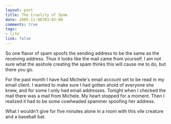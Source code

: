 ```yaml
--- 
layout: post
title: The Cruelity of Spam
date: 2005-11-06T03:02:00
comments: true
tags:
- life
link: false
---
```

So one flavor of spam spoofs the sending address to be the same as the receiving address. Thus it looks like the mail came from yourself. I am not sure what the asshole creating the spam thinks this will cause me to do, but there you go.

For the past month I have had Michele's email account set to be read in my email client. I wanted to make sure I had gotten ahold of everyone she knew, and for some I only had email addresses. Tonight when I checked the mail there was a mail from Michele. My heart stopped for a moment. Then I realized it had to be some cowheaded spammer spoofing her address.

What I wouldn't give for five minutes alone in a room with this vile creature and a baseball bat.
